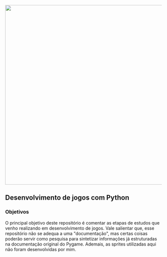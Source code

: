 <p align="center">
  <img width="1024" height="576" src="https://brasilcode.com.br/wp-content/uploads/2020/03/curso-de-games-1-1024x576.jpg">
</p>

## Desenvolvimento de jogos com Python

### Objetivos
O principal objetivo deste repositório é comentar as etapas de estudos que venho realizando em desenvolvimento de jogos. Vale salientar que, esse repositório não se adequa a uma "documentação", mas certas coisas poderão servir como pesquisa para sintetizar informações já estruturadas na documentação original do Pygame. Ademais, as sprites utilizadas aqui não foram desenvolvidas por mim.
